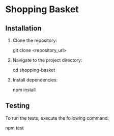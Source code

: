 # Shopping Basket

## Installation

1. Clone the repository:

   git clone <repository_url>

2. Navigate to the project directory:

   cd shopping-basket

3. Install dependencies:

   npm install

## Testing

To run the tests, execute the following command:

npm test

